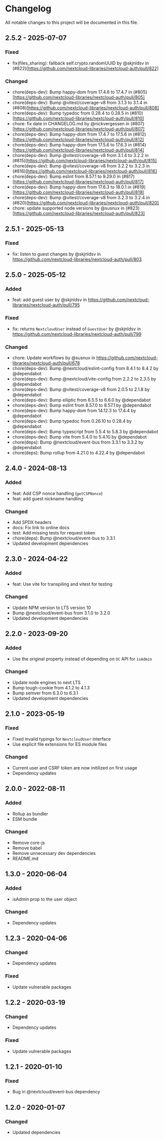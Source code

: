 <!--
  - SPDX-FileCopyrightText: 2020 Nextcloud GmbH and Nextcloud contributors
  - SPDX-License-Identifier: GPL-3.0-or-later
-->
# Changelog

All notable changes to this project will be documented in this file.

## 2.5.2 - 2025-07-07
### Fixed
* fix(files_sharing): fallback self.crypto.randomUUID by @skjnldsv in (#822)[https://github.com/nextcloud-libraries/nextcloud-auth/pull/822]

### Changed
* chore(deps-dev): Bump happy-dom from 17.4.6 to 17.4.7 in (#805)[https://github.com/nextcloud-libraries/nextcloud-auth/pull/805]
* chore(deps-dev): Bump @vitest/coverage-v8 from 3.1.3 to 3.1.4 in (#808)[https://github.com/nextcloud-libraries/nextcloud-auth/pull/808]
* chore(deps-dev): Bump typedoc from 0.28.4 to 0.28.5 in (#810)[https://github.com/nextcloud-libraries/nextcloud-auth/pull/810]
* chore: fix date in CHANGELOG.md by @nickvergessen in (#807)[https://github.com/nextcloud-libraries/nextcloud-auth/pull/807]
* chore(deps-dev): Bump happy-dom from 17.4.7 to 17.5.6 in (#812)[https://github.com/nextcloud-libraries/nextcloud-auth/pull/812]
* chore(deps-dev): Bump happy-dom from 17.5.6 to 17.6.3 in (#814)[https://github.com/nextcloud-libraries/nextcloud-auth/pull/814]
* chore(deps-dev): Bump @vitest/coverage-v8 from 3.1.4 to 3.2.2 in (#815)[https://github.com/nextcloud-libraries/nextcloud-auth/pull/815]
* chore(deps-dev): Bump @vitest/coverage-v8 from 3.2.2 to 3.2.3 in (#816)[https://github.com/nextcloud-libraries/nextcloud-auth/pull/816]
* chore(deps-dev): Bump eslint from 8.57.1 to 9.29.0 in (#817)[https://github.com/nextcloud-libraries/nextcloud-auth/pull/817]
* chore(deps-dev): Bump happy-dom from 17.6.3 to 18.0.1 in (#819)[https://github.com/nextcloud-libraries/nextcloud-auth/pull/819]
* chore(deps-dev): Bump @vitest/coverage-v8 from 3.2.3 to 3.2.4 in (#820)[https://github.com/nextcloud-libraries/nextcloud-auth/pull/820]
* chore: update supported node versions by @susnux in (#823)[https://github.com/nextcloud-libraries/nextcloud-auth/pull/823]

## 2.5.1 - 2025-05-13
### Fixed
* fix: listen to guest changes by @skjnldsv in https://github.com/nextcloud-libraries/nextcloud-auth/pull/803

## 2.5.0 - 2025-05-12
### Added
* feat: add guest user by @skjnldsv in https://github.com/nextcloud-libraries/nextcloud-auth/pull/795

### Fixed
* fix: returns `NextcloudUser` instead of `GuestUser` by @skjnldsv in https://github.com/nextcloud-libraries/nextcloud-auth/pull/799

### Changed
* chore: Update workflows by @susnux in https://github.com/nextcloud-libraries/nextcloud-auth/pull/678
* chore(deps-dev): Bump @nextcloud/eslint-config from 8.4.1 to 8.4.2 by @dependabot
* chore(deps-dev): Bump @nextcloud/vite-config from 2.2.2 to 2.3.5 by @dependabot
* chore(deps-dev): Bump @vitest/coverage-v8 from 2.0.5 to 2.1.8 by @dependabot
* chore(deps-dev): Bump elliptic from 6.5.5 to 6.6.0 by @dependabot
* chore(deps-dev): Bump eslint from 8.57.0 to 8.57.1 by @dependabot
* chore(deps-dev): Bump happy-dom from 14.12.3 to 17.4.4 by @dependabot
* chore(deps-dev): Bump typedoc from 0.26.10 to 0.28.4 by @dependabot
* chore(deps-dev): Bump typescript from 5.5.4 to 5.8.3 by @dependabot
* chore(deps-dev): Bump vite from 5.4.0 to 5.4.10 by @dependabot
* chore(deps): Bump @nextcloud/event-bus from 3.3.1 to 3.3.2 by @dependabot
* chore(deps): Bump rollup from 4.21.0 to 4.22.4 by @dependabot

## 2.4.0 - 2024-08-13
### Added
* feat: Add CSP nonce handling (`getCSPNonce`)
* feat: add guest nickname handling

### Changed
* Add SPDX headers
* docs: Fix link to online docs
* test: Add missing tests for request token
* chore(deps): Bump @nextcloud/event-bus to 3.3.1
* Updated development dependencies

## 2.3.0 - 2024-04-22
### Added
* feat: Use vite for transpiling and vitest for testing

### Changed
* Update NPM version to LTS version 10
* Bump @nextcloud/event-bus from 3.1.0 to 3.2.0
* Updated development dependencies

## 2.2.0 - 2023-09-20
### Added
* Use the original property instead of depending on `OC` API for `isAdmin`

### Changed
* Update node engines to next LTS
* Bump tough-cookie from 4.1.2 to 4.1.3
* Bump semver from 6.3.0 to 6.3.1
* Updated development dependencies

## 2.1.0 - 2023-05-19
### Fixed
- Fixed invalid typings for `NextcloudUser` interface
- Use explicit file extensions for ES module files

### Changed
- Current user and CSRF token are now initilized on first usage
- Dependency updates

## 2.0.0 - 2022-08-11
### Added
- Rollup as bundler
- ESM bundle

### Changed
- Remove core-js
- Remove babel
- Remove unnecessary dev dependencies
- README.md

## 1.3.0 - 2020-06-04
### Added
- isAdmin prop to the user object
### Changed
- Dependency updates

## 1.2.3 - 2020-04-06
### Changed
- Dependency updates
### Fixed
- Update vulnerable packages

## 1.2.2 - 2020-03-19
### Changed
- Dependency updates
### Fixed
- Update vulnerable packages

## 1.2.1 - 2020-01-10
### Fixed
- Bug in @nextcloud/event-bus dependency

## 1.2.0 - 2020-01-07
### Changed
- Updated dependencies
